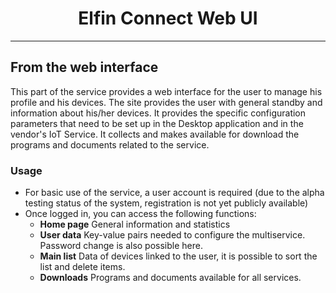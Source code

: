 <h1 align="center">Elfin Connect Web UI</h1>

---

## From the web interface

This part of the service provides a web interface for the user to manage his profile and his devices.
The site provides the user with general standby and information about his/her devices.
It provides the specific configuration parameters that need to be set up in the Desktop application and in the vendor's IoT Service.
It collects and makes available for download the programs and documents related to the service.

### Usage

-   For basic use of the service, a user account is required (due to the alpha testing status of the system, registration is not yet publicly available)
-   Once logged in, you can access the following functions:
    -   **Home page** General information and statistics
    -   **User data** Key-value pairs needed to configure the multiservice. Password change is also possible here.
    -   **Main list** Data of devices linked to the user, it is possible to sort the list and delete items.
    -   **Downloads** Programs and documents available for all services.
